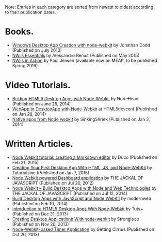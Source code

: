 Note: Entries in each category are sorted from newest to oldest according to their publication dates.

# Books.
* [Windows Desktop App Creation with node-webkit](http://www.amazon.in/Windows-Desktop-App-Creation-node-webkit-ebook/dp/B00EEYFFVC) by Jonathan Dodd (Published on July 2013)
* [NW.js Essentials](http://www.amazon.com/NW-js-Essentials-Alessandro-Benoit/dp/1785280864) by Alessandro Benoit (Published on May 2015)
* [NW.js in Action](http://manning.com/jensen) by Paul Jensen (available now on MEAP, to be published Spring 2016)

# Video Tutorials.
* [Bulding HTML5 Desktop Apps with Node-Webkit](https://www.youtube.com/playlist?list=PLkyEadCJGLm0-yn8wi-a5n8H7lKll23t9) by NodeHead (Published on June 25, 2014)
* [WebApp to DesktopApp with Node-Webkit](https://www.youtube.com/watch?v=d2tYH7vXMUM) at HTML5devconf (Published on Jan 28, 2014)
* [Native apps from Node webkit](https://www.youtube.com/watch?v=IhcUWEN6uTY) by SinkingShriek (Published on Jan 3, 2014)


# Written Articles.
* [Node Webkit tutorial: creating a Markdown editor](https://ducode.org/node-webkit-tutorial-creating-a-markdown-editor.html) by Duco (Published on Feb 21, 2015)
* [Creating Your First Desktop App With HTML, JS, and Node-WebKit](http://tutorialzine.com/2015/01/your-first-node-webkit-app/) by Tutorialzine (Published on Jan 7, 2015)
* [Node Webkit powered Dashboard application](http://thejackalofjavascript.com/node-webkit-powered-dashboard-app/) by THE JACKAL OF JAVASCRIPT (Published on Jul 20, 2012)
* [Node Webkit – Build Desktop Apps with Node and Web Technologies](http://thejackalofjavascript.com/getting-started-with-node-webkit-apps/) by THE JACKAL OF JAVASCRIPT (Published on Jul 12, 2014)
* [Build Desktop Apps with JavaScript and Node WebKit](http://modernweb.com/2014/02/10/build-desktop-apps-with-javascript-and-node-webkit/) by modernweb (Published on Feb 10, 2014)
* [Introduction to HTML5 Desktop Apps With Node-Webkit](http://code.tutsplus.com/tutorials/introduction-to-html5-desktop-apps-with-node-webkit--net-36296) by Tuts+ (Published on Dec 31, 2013)
* [Creating Desktop Applications With node-webkit](http://strongloop.com/strongblog/creating-desktop-applications-with-node-webkit/) by Strongloop (Published on Nov 26, 2013)
* [Node-Webkit-based Timer Application](http://www.gettingcirrius.com/2013/10/node-webkit-based-timer-application.html) by Getting Cirrius (Published on Oct 26, 2013)
